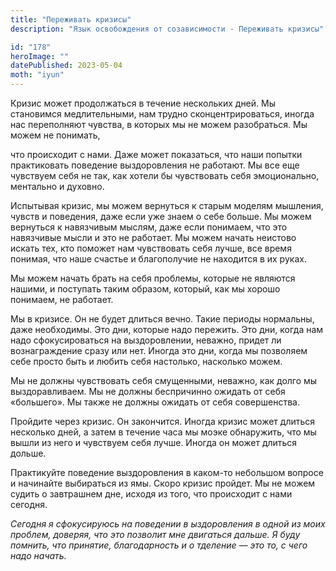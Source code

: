 ```yaml
---
title: "Переживать кризисы"
description: "Язык освобождения от созависимости - Переживать кризисы"

id: "178"
heroImage: ""
datePublished: 2023-05-04
moth: "iyun"
---
```


Кризис может продолжаться в течение нескольких дней. Мы становимся
медлительными, нам трудно сконцентрироваться, иногда нас переполняют чувства,
в которых мы не можем разобраться. Мы можем не понимать,

что происходит с нами. Даже может показаться, что наши попытки практиковать
поведение выздоровления не работают. Мы все еще чувствуем себя не так, как
хотели бы чувствовать себя эмоционально, ментально и духовно.

Испытывая кризис, мы можем вернуться к старым моделям мышления, чувств и
поведения, даже если уже знаем о себе больше. Мы можем вернуться к навязчивым
мыслям, даже если понимаем, что это навязчивые мысли и это не работает. Мы
можем начать неистово искать тех, кто поможет нам чувствовать себя лучше, все
время понимая, что наше счастье и благополучие не находится в их руках.

Мы можем начать брать на себя проблемы, которые не являются нашими, и
поступать таким образом, который, как мы хорошо понимаем, не работает.

Мы в кризисе. Он не будет длиться вечно. Такие периоды нормальны, даже
необходимы. Это дни, которые надо пережить. Это дни, когда нам надо
сфокусироваться на выздоровлении, неважно, придет ли вознаграждение сразу или
нет. Иногда это дни, когда мы позволяем себе просто быть и любить себя
настолько, насколько можем.

Мы не должны чувствовать себя смущенными, неважно, как долго мы
выздоравливаем. Мы не должны беспричинно ожидать от себя «большего». Мы также
не должны ожидать от себя совершенства.

Пройдите через кризис. Он закончится. Иногда кризис может длиться несколько
дней, а затем в течение часа мы моэке обнаружить, что мы вышли из него и
чувствуем себя лучше. Иногда он может длиться дольше.

Практикуйте поведение выздоровления в каком-то небольшом вопросе и начинайте
выбираться из ямы. Скоро кризис пройдет. Мы не можем судить о завтрашнем дне,
исходя из того, что происходит с нами сегодня.

_Сегодня_ _я_ _сфокусируюсь_ _на_ _поведении_ _в_ _ыздоровления_ _в_ _одной_
_из_ _моих_ _проблем,_ _доверяя,_ _что_ _это_ _позволит_ _мне_ _двигаться_
_дальше._ _Я_ _буду_ _помнить,_ _что_ _принятие,_ _благодарность_ _и_ _о_
_тделение_ _—_ _это_ _то,_ _с_ _чего_ _надо_ _начать._
